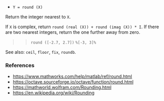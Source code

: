 - `Y = round (X)`

Return the integer nearest to `X`.

If `X` is complex, return `round (real (X)) + round (imag (X)) * I`. If there
are two nearest integers, return the one further away from zero.

> > `round ([-2.7, 2.7])` `%[-3, 3]%`

See also: `ceil`, `floor`, `fix`, `roundb`.

### References

- https://www.mathworks.com/help/matlab/ref/round.html
- https://octave.sourceforge.io/octave/function/round.html
- https://mathworld.wolfram.com/Rounding.html
- https://en.wikipedia.org/wiki/Rounding
